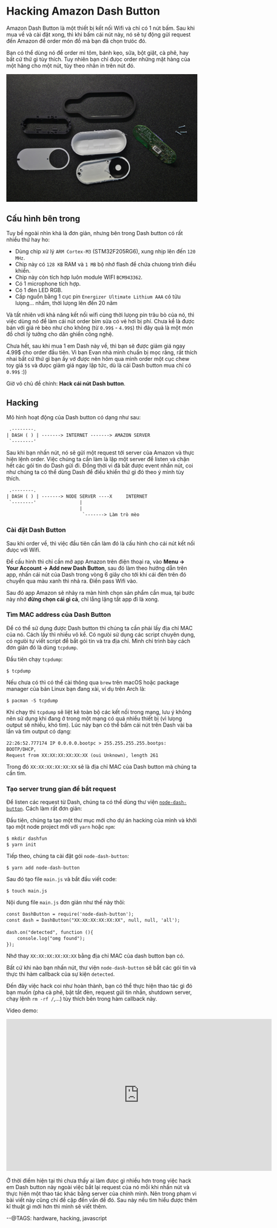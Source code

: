 # Hacking Amazon Dash Button

Amazon Dash Button là một thiết bị kết nối Wifi và chỉ có 1 nút bấm. Sau khi mua về và cài đặt xong, thì khi bấm cái nút này, nó sẽ tự động gửi request đến Amazon để order món đồ mà bạn đã chọn trưóc đó. 

Bạn có thể dùng nó để order mì tôm, bánh kẹo, sữa, bột giặt, cà phê, hay bất cứ thứ gì tùy thích. Tuy nhiên bạn chỉ đưọc order những mặt hàng của một hãng cho một nút, tùy theo nhãn in trên nút đó.

![](img/dashbutton.jpg)

## Cấu hình bên trong

Tuy bề ngoài nhìn khá là đơn giản, nhưng bên trong Dash button có rất nhiều thứ hay ho:

- Dùng chip xử lý `ARM Cortex-M3` (STM32F205RG6), xung nhịp lên đến `120 MHz`.
- Chip này có `128 KB` RAM và `1 MB` bộ nhớ flash để chứa chưong trình điều khiển.
- Chip này còn tích hợp luôn module WIFI `BCM943362`.
- Có 1 microphone tích hợp.
- Có 1 đèn LED RGB.
- Cấp nguồn bằng 1 cục pin `Energizer Ultimate Lithium AAA` có tửu lưọng... nhầm, thời lưọng lên đến 20 năm

Và tất nhiên với khả năng kết nối wifi cùng thời lưọng pin trâu bò của nó, thì việc dùng nó để làm cái nút order bỉm sửa có vẻ hơi bị phí. Chưa kể là được bán với giá rẻ bèo như cho không (từ `0.99$` - `4.99$`) thì đây quả là một món đồ chơi lý tưởng cho dân ghiền công nghệ.

Chưa hết, sau khi mua 1 em Dash này về, thì bạn sẽ được giảm giá ngay 4.99$ cho order đầu tiên. Vì bạn Evan nhà mình chuẩn bị mọc răng, rất thích nhai bất cứ thứ gì bạn ấy vớ được nên hôm qua mình order một cục chew toy giá `5$` và đưọc giảm giá ngay lập tức, dù là cái Dash button mua chỉ có `0.99$` :))

Giờ vô chủ đề chính: **Hack cái nút Dash button**.

## Hacking
Mô hình hoạt động của Dash button có dạng như sau: 

```
 .--------.
| DASH ( ) | -------> INTERNET -------> AMAZON SERVER
 `--------'
```

Sau khi bạn nhấn nút, nó sẽ gửi một request tới server của Amazon và thực hiện lệnh order. Việc chúng ta cần làm là lập một server để listen và chặn hết các gói tin do Dash gửi đi. Đồng thời vì đã bắt được event nhấn nút, coi như chúng ta có thể dùng Dash để điều khiển thứ gì đó theo ý mình tùy thích.

```
 .--------.
| DASH ( ) | -------> NODE SERVER ----X     INTERNET
 `--------'                |
                           |
                            `-------> Làm trò mèo 
```

### Cài đặt Dash Button
Sau khi order về, thì việc đầu tiên cần làm đó là cấu hình cho cái nút kết nối đưọc với Wifi.

Để cấu hình thì chỉ cần mở app Amazon trên điện thoại ra, vào **Menu -> Your Account -> Add new Dash Button**, sau đó làm theo hướng dẫn trên app, nhấn cái nút của Dash trong vòng 6 giây cho tới khi cái đèn trên đó chuyển qua màu xanh thì nhả ra. Điền pass Wifi vào.

Sau đó app Amazon sẽ nhảy ra màn hình chọn sản phẩm cần mua, tại bước này nhớ **đừng chọn cái gì cả**, chỉ lẳng lặng tắt app đi là xong.

### Tìm MAC address của Dash Button
Để có thể sử dụng được Dash button thì chúng ta cần phải lấy địa chỉ MAC của nó. Cách lấy thì nhiều vô kể. Có ngưòi sử dụng các script chuyên dụng, có ngưòi tự viết script để bắt gói tin và tra địa chỉ. Mình chỉ trình bày cách đơn giản đó là dùng `tcpdump`.

Đầu tiên chạy `tcpdump`:

```
$ tcpdump
```

Nếu chưa có thì có thể cài thông qua `brew` trên macOS hoặc package manager của bản Linux bạn đang xài, ví dụ trên Arch là:

```
$ pacman -S tcpdump
```

Khi chạy thì `tcpdump` sẽ liệt kê toàn bộ các kết nối trong mạng, lưu ý không nên sử dụng khi đang ở trong một mạng có quá nhiều thiết bị (vì lưọng output sẽ nhiều, khó tìm). Lúc này bạn có thể bấm cái nút trên Dash vài ba lần và tìm output có dạng:

```
22:26:52.777174 IP 0.0.0.0.bootpc > 255.255.255.255.bootps: BOOTP/DHCP, 
Request from XX:XX:XX:XX:XX:XX (oui Unknown), length 261
```

Trong đó `XX:XX:XX:XX:XX:XX` sẽ là địa chỉ MAC của Dash button mà chúng ta cần tìm.

### Tạo server trung gian để bắt request

Để listen các request từ Dash, chúng ta có thể dùng thư viện [`node-dash-button`](https://github.com/hortinstein/node-dash-button). Cách làm rất đơn giản:

Đầu tiên, chúng ta tạo một thư mục mới cho dự án hacking của mình và khởi tạo một node project mới với `yarn` hoặc `npm`:

```
$ mkdir dashfun
$ yarn init
```

Tiếp theo, chúng ta cài đặt gói `node-dash-button`:

```
$ yarn add node-dash-button
```

Sau đó tạo file `main.js` và bắt đầu viết code:

```
$ touch main.js
```

Nội dung file `main.js` đơn giản như thế này thôi:

```
const DashButton = require('node-dash-button');
const dash = DashButton("XX:XX:XX:XX:XX:XX", null, null, 'all');

dash.on("detected", function (){
	console.log("omg found");
});
```

Nhớ thay `XX:XX:XX:XX:XX:XX` bằng địa chỉ MAC của dash button bạn có.

Bất cứ khi nào bạn nhấn nút, thư viện `node-dash-button` sẽ bắt các gói tin và thực thi hàm callback của sự kiện `detected`.

Đến đây việc hack coi như hoàn thành, bạn có thể thực hiện thao tác gì đó bạn muốn (pha cà phê, bật tắt đèn, request gửi tin nhắn, shutdown server, chạy lệnh `rm -rf /`,...) tùy thích bên trong hàm callback này.

Video demo:

<iframe width="700" height="400" src="https://www.youtube.com/embed/unKgZ29CrDM" frameborder="0" allowfullscreen></iframe>

Ở thời điểm hiện tại thì chưa thấy ai làm đưọc gì nhiều hơn trong việc hack em Dash button này ngoài việc bắt lại request của nó mỗi khi nhấn nút và thực hiện một thao tác khác bằng server của chính mình. Nên trong phạm vi bài viết này cũng chỉ đề cập đến vấn đề đó. Sau này nếu tìm hiểu được thêm kĩ thuật gì mới hơn thì mình sẽ viết thêm.

--@TAGS: hardware, hacking, javascript
